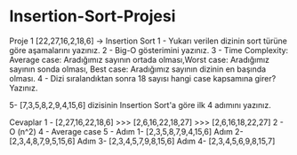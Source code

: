 # Insertion-Sort-Projesi
Proje 1
[22,27,16,2,18,6] -> Insertion Sort
1 - Yukarı verilen dizinin sort türüne göre aşamalarını yazınız.
2 - Big-O gösterimini yazınız.
3 - Time Complexity: Average case: Aradığımız sayının ortada olması,Worst case: Aradığımız sayının sonda olması, Best case: Aradığımız sayının dizinin en başında olması.
4 - Dizi sıralandıktan sonra 18 sayısı hangi case kapsamına girer? Yazınız.

5- [7,3,5,8,2,9,4,15,6] dizisinin Insertion Sort'a göre ilk 4 adımını yazınız.

Cevaplar
1 - [2,27,16,22,18,6] >>> [2,6,16,22,18,27] >>> [2,6,16,18,22,27]
2 - O (n^2)
4 - Average case
5 - Adım 1- [2,3,5,8,7,9,4,15,6]
    Adım 2- [2,3,4,8,7,9,5,15,6]
    Adım 3- [2,3,4,5,7,9,8,15,6]
    Adım 4- [2,3,4,5,6,9,8,15,7]
